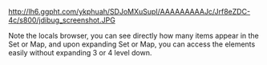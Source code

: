 http://lh6.ggpht.com/ykphuah/SDJoMXuSupI/AAAAAAAAAJc/Jrf8eZDC-4c/s800/jdibug_screenshot.JPG

Note the locals browser, you can see directly how many items appear in the Set or Map, and upon expanding Set or Map, you can access the elements easily without expanding 3 or 4 level down.